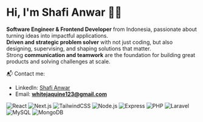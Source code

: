 # Hi, I'm Shafi Anwar 👋🏻 

**Software Engineer & Frontend Developer** from Indonesia, passionate about turning ideas into impactful applications.  
**Driven and strategic problem solver** with not just coding, but also designing, supervising, and shaping solutions that matter.  
Strong **communication and teamwork** are the foundation for building great products and solving challenges at scale.  

📬 Contact me:  
- LinkedIn: [Shafi Anwar](https://www.linkedin.com/in/shafianwar/)  
- Email: **whitejaquine123@gmail.com**  

![React](https://img.shields.io/badge/React-Advanced-blue)
![Next.js](https://img.shields.io/badge/Next.js-Advanced-black)
![TailwindCSS](https://img.shields.io/badge/TailwindCSS-Advanced-06B6D4)
![Node.js](https://img.shields.io/badge/Node.js-Intermediate-green)
![Express](https://img.shields.io/badge/Express-Intermediate-lightgrey)
![PHP](https://img.shields.io/badge/PHP-Intermediate-purple)
![Laravel](https://img.shields.io/badge/Laravel-Intermediate-red)
![MySQL](https://img.shields.io/badge/MySQL-Intermediate-orange)
![MongoDB](https://img.shields.io/badge/MongoDB-Intermediate-brightgreen)
